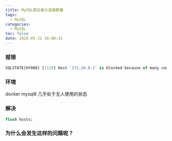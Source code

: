 ```yaml
---
title: MySQL超过最大连接数量
tags:
  - MySQL
categories:
  - MySQL
toc: false
date: 2020-05-12 16:08:41
---
```


### 报错
```sql
SQLSTATE[HY000] [1129] Host '172.20.0.1' is blocked because of many connection errors; unblock with 'mysqladmin flush-hosts' (SQL: select * from `user` where `openid` = oQxMh5b_yYB6YjK74C5l73T5vGZ0 limit 1)
```
### 环境
docker mysql8
几乎处于无人使用的状态


### 解决
```sql
flush hosts;
```

### 为什么会发生这样的问题呢？
